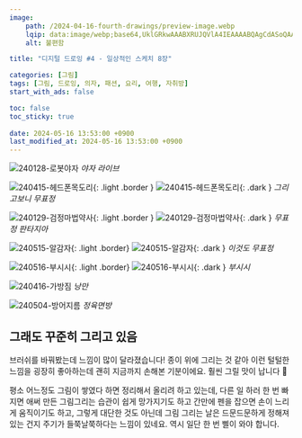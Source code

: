 ```yaml
---
image:
    path: /2024-04-16-fourth-drawings/preview-image.webp
    lqip: data:image/webp;base64,UklGRkwAAABXRUJQVlA4IEAAAABQAgCdASoQAAgAAgA0JbACdLoAAw99mbC/OgAA/vnFT4pLmuNFoQjBo6mMbdQjhxXXeNsH3/zPWe22e+TocAAA
    alt: 불편함

title: "디지털 드로잉 #4 - 일상적인 스케치 8장"

categories: [그림]
tags: [그림, 드로잉, 의자, 패션, 요리, 여행, 자취방]
start_with_ads: false

toc: false
toc_sticky: true
 
date: 2024-05-16 13:53:00 +0900
last_modified_at: 2024-05-16 13:53:00 +0900
---
```


![240128-로봇야자](/drawing/240128-로봇야자.webp)
_야자 라이브_

![240415-헤드폰목도리](/drawing/240415-헤드폰목도리.webp){: .light .border }
![240415-헤드폰목도리](/drawing/240415-헤드폰목도리.webp){: .dark }
_그리고보니 무표정_

![240129-검정마법약사](/drawing/240129-검정마법약사.webp){: .light .border }
![240129-검정마법약사](/drawing/240129-검정마법약사.webp){: .dark }
_무표정 판타지아_

![240515-알감자](/drawing/240515-알감자.webp){: .light .border}
![240515-알감자](/drawing/240515-알감자.webp){: .dark }
_이것도 무표정_

![240516-부시시](/drawing/240516-부시시.webp){: .light .border}
![240516-부시시](/drawing/240516-부시시.webp){: .dark }
_부시시_

![240416-가방짐](/drawing/240416-가방짐.webp)
_낭만_

![240504-방어지름](/drawing/240504-방어지름.webp)
_정육면방_

## **그래도 꾸준히 그리고 있음**

브러쉬를 바꿔봤는데 느낌이 많이 달라졌습니다! 종이 위에 그리는 것 같아 이런 털털한 느낌을 굉장히 좋아하는데 괜히 지금까지 손해본 기분이에요. 훨씬 그릴 맛이 납니다 🥰

평소 어느정도 그림이 쌓였다 하면 정리해서 올리려 하고 있는데, 다른 일 하러 한 번 빠지면 애써 만든 그림그리는 습관이 쉽게 망가지기도 하고 간만에 펜을 잡으면 손이 느리게 움직이기도 하고, 그렇게 대단한 것도 아닌데 그림 그리는 날은 드문드문하게 정해져 있는 건지 주기가 들쭉날쭉하다는 느낌이 있네요. 역시 일단 한 번 삘이 와야 합니다.